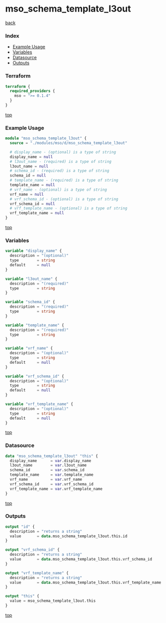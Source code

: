 # mso_schema_template_l3out

[back](../mso.md)

### Index

- [Example Usage](#example-usage)
- [Variables](#variables)
- [Datasource](#datasource)
- [Outputs](#outputs)

### Terraform

```terraform
terraform {
  required_providers {
    mso = ">= 0.1.4"
  }
}
```

[top](#index)

### Example Usage

```terraform
module "mso_schema_template_l3out" {
  source = "./modules/mso/d/mso_schema_template_l3out"

  # display_name - (optional) is a type of string
  display_name = null
  # l3out_name - (required) is a type of string
  l3out_name = null
  # schema_id - (required) is a type of string
  schema_id = null
  # template_name - (required) is a type of string
  template_name = null
  # vrf_name - (optional) is a type of string
  vrf_name = null
  # vrf_schema_id - (optional) is a type of string
  vrf_schema_id = null
  # vrf_template_name - (optional) is a type of string
  vrf_template_name = null
}
```

[top](#index)

### Variables

```terraform
variable "display_name" {
  description = "(optional)"
  type        = string
  default     = null
}

variable "l3out_name" {
  description = "(required)"
  type        = string
}

variable "schema_id" {
  description = "(required)"
  type        = string
}

variable "template_name" {
  description = "(required)"
  type        = string
}

variable "vrf_name" {
  description = "(optional)"
  type        = string
  default     = null
}

variable "vrf_schema_id" {
  description = "(optional)"
  type        = string
  default     = null
}

variable "vrf_template_name" {
  description = "(optional)"
  type        = string
  default     = null
}
```

[top](#index)

### Datasource

```terraform
data "mso_schema_template_l3out" "this" {
  display_name      = var.display_name
  l3out_name        = var.l3out_name
  schema_id         = var.schema_id
  template_name     = var.template_name
  vrf_name          = var.vrf_name
  vrf_schema_id     = var.vrf_schema_id
  vrf_template_name = var.vrf_template_name
}
```

[top](#index)

### Outputs

```terraform
output "id" {
  description = "returns a string"
  value       = data.mso_schema_template_l3out.this.id
}

output "vrf_schema_id" {
  description = "returns a string"
  value       = data.mso_schema_template_l3out.this.vrf_schema_id
}

output "vrf_template_name" {
  description = "returns a string"
  value       = data.mso_schema_template_l3out.this.vrf_template_name
}

output "this" {
  value = mso_schema_template_l3out.this
}
```

[top](#index)